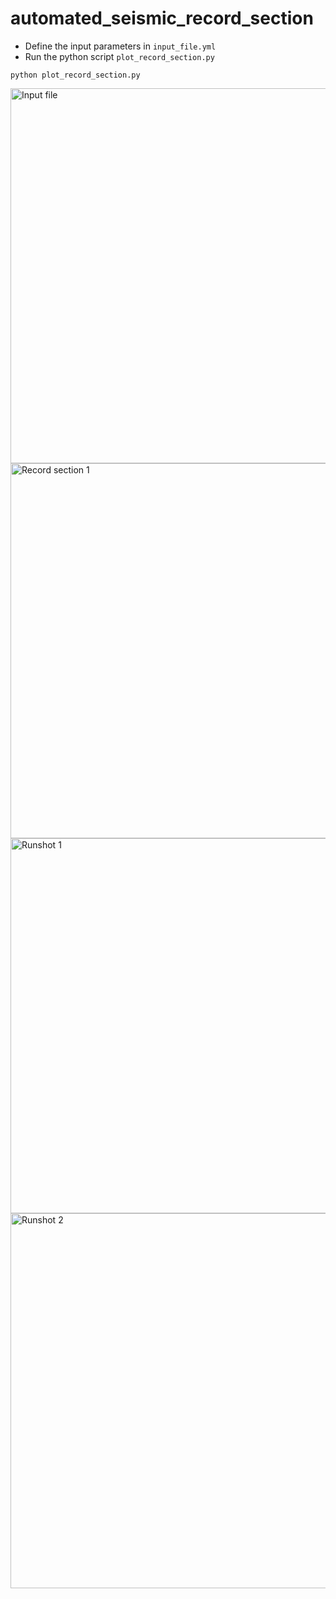 # automated_seismic_record_section
- Define the input parameters in `input_file.yml`
- Run the python script `plot_record_section.py`

```python plot_record_section.py```

<img src="example_inputFile.jpg" width="600" alt="Input file">


<img src="record_section_2013-05-24_SEA-OF-OKHOTSK.png" width="600" alt="Record section 1">


<img src="runshot1.jpg" width="600" alt="Runshot 1">
<img src="runshot2.jpg" width="600" alt="Runshot 2">
